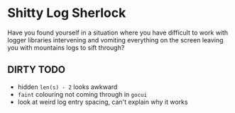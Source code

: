# Shitty Log Sherlock
Have you found yourself in a situation where you have difficult to work with logger libraries intervening and vomiting everything on the screen leaving you with mountains logs to sift through?

## DIRTY TODO
- hidden `len(s) - 2` looks awkward
- `faint` colouring not coming through in `gocui`
- look at weird log entry spacing, can't explain why it works
